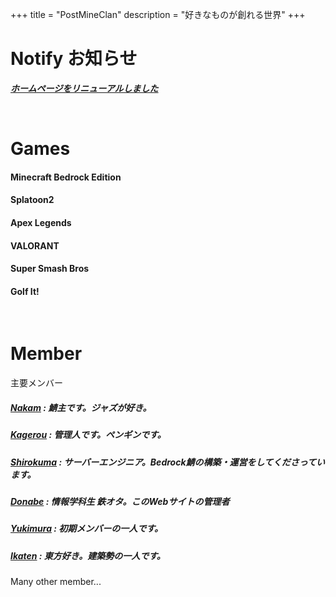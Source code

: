 +++
title = "PostMineClan"
description = "好きなものが創れる世界"
+++
# Notify お知らせ
***[ホームページをリニューアルしました](/activity/rework)***

<br>

# Games
#### Minecraft Bedrock Edition
#### Splatoon2
#### Apex Legends
#### VALORANT
#### Super Smash Bros
#### Golf It!

<br>

# Member
主要メンバー
##### [Nakam](https://twitter.com/NakaMCBE) : 鯖主です。ジャズが好き。
##### [Kagerou](https://twitter.com/taikokagerou4) : 管理人です。ペンギンです。
##### [Shirokuma](https://twitter.com/mckenchiku) : サーバーエンジニア。Bedrock鯖の構築・運営をしてくださっています。
##### [Donabe](https://twitter.com/A10donabe) : 情報学科生 鉄オタ。このWebサイトの管理者
##### [Yukimura](https://twitter.com/momijitps) : 初期メンバーの一人です。
##### [Ikaten](https://twitter.com/Mizuyaten_Paru2) : 東方好き。建築勢の一人です。

Many other member...
